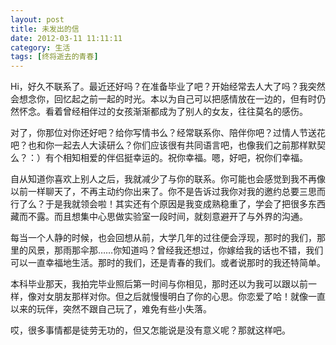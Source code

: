 ```yaml
---
layout: post
title: 未发出的信
date: 2012-03-11 11:11:11
category: 生活
tags: [终将逝去的青春]
---
```


Hi，好久不联系了。最近还好吗？在准备毕业了吧？开始经常去人大了吗？我突然会想念你，回忆起之前一起的时光。本以为自己可以把感情放在一边的，但有时仍然怀念。看着曾经相伴过的女孩渐渐都成为了别人的女友，往往莫名的感伤。

<!--more-->

对了，你那位对你还好吧？给你写情书么？经常联系你、陪伴你吧？过情人节送花吧？也和你一起去人大读研么？你们应该很有共同语言吧，也像我们之前那样默契么？：）有个相知相爱的伴侣挺幸运的。祝你幸福。嗯，好吧，祝你们幸福。
	
自从知道你喜欢上别人之后，我就减少了与你的联系。你可能也会感觉到我不再像以前一样聊天了，不再主动约你出来了。你不是告诉过我你对我的邀约总要三思而行了么？于是我就领会啦！其实还有个原因是我变成熟稳重了，学会了把很多东西藏而不露。而且想集中心思做实验室一段时间，就刻意避开了与外界的沟通。
	
每当一个人静的时候，也会回想从前，大学几年的过往便会浮现，那时的我们，那里的风景，那雨那伞那……你知道吗？曾经我还想过，你嫁给我的话也不错，我们可以一直幸福地生活。那时的我们，还是青春的我们。或者说那时的我还特简单。

本科毕业那天，我拍完毕业照后第一时间与你相见，那时还以为我可以跟以前一样，像对女朋友那样对你。但之后就慢慢明白了你的心思。你恋爱了哈！就像一直以来的玩伴，突然不跟自己玩了，难免有些小失落。

哎，很多事情都是徒劳无功的，但又怎能说是没有意义呢？那就这样吧。

